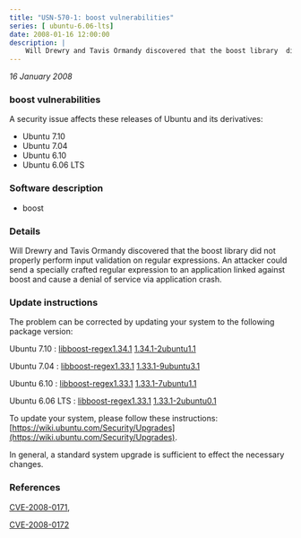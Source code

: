 ```yaml
---
title: "USN-570-1: boost vulnerabilities"
series: [ ubuntu-6.06-lts]
date: 2008-01-16 12:00:00
description: |
    Will Drewry and Tavis Ormandy discovered that the boost library  did not properly perform input validation on regular expressions. An attacker could send a specially crafted regular expression to an application linked against boost and cause a denial of service via application crash. 
--- 
```

 
 

*16 January 2008*

### boost vulnerabilities

A security issue affects these releases of Ubuntu and its derivatives:

* Ubuntu 7.10
* Ubuntu 7.04
* Ubuntu 6.10
* Ubuntu 6.06 LTS

### Software description

* boost 

### Details

Will Drewry and Tavis Ormandy discovered that the boost library did not properly perform input validation on regular expressions. An attacker could send a specially crafted regular expression to an application linked against boost and cause a denial of service via application crash. 

### Update instructions

The problem can be corrected by updating your system to the following package version:

Ubuntu 7.10
 : [libboost-regex1.34.1](https://launchpad.net/ubuntu/+source/boost) <span> [1.34.1-2ubuntu1.1](https://launchpad.net/ubuntu/+source/boost/1.34.1-2ubuntu1.1) </span> 

Ubuntu 7.04
 : [libboost-regex1.33.1](https://launchpad.net/ubuntu/+source/boost) <span> [1.33.1-9ubuntu3.1](https://launchpad.net/ubuntu/+source/boost/1.33.1-9ubuntu3.1) </span> 

Ubuntu 6.10
 : [libboost-regex1.33.1](https://launchpad.net/ubuntu/+source/boost) <span> [1.33.1-7ubuntu1.1](https://launchpad.net/ubuntu/+source/boost/1.33.1-7ubuntu1.1) </span> 

Ubuntu 6.06 LTS
 : [libboost-regex1.33.1](https://launchpad.net/ubuntu/+source/boost) <span> [1.33.1-2ubuntu0.1](https://launchpad.net/ubuntu/+source/boost/1.33.1-2ubuntu0.1) </span> 

To update your system, please follow these instructions: [https://wiki.ubuntu.com/Security/Upgrades](https://wiki.ubuntu.com/Security/Upgrades).

In general, a standard system upgrade is sufficient to effect the necessary changes. 

### References

 
 [CVE-2008-0171](http://people.ubuntu.com/~ubuntu-security/cve/CVE-2008-0171), 

 [CVE-2008-0172](http://people.ubuntu.com/~ubuntu-security/cve/CVE-2008-0172)
 

